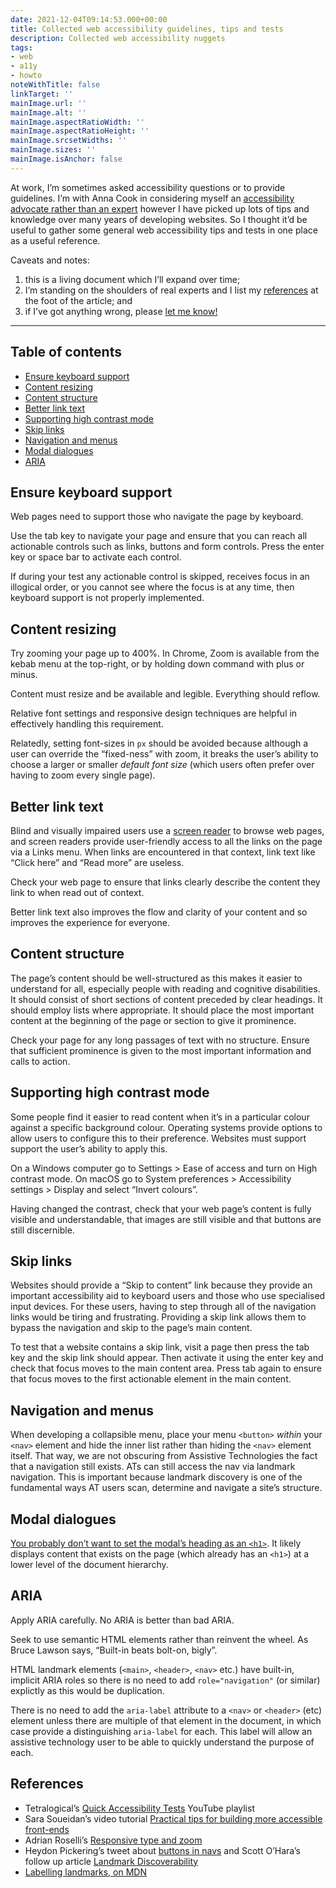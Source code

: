 ```yaml
---
date: 2021-12-04T09:14:53.000+00:00
title: Collected web accessibility guidelines, tips and tests
description: Collected web accessibility nuggets
tags:
- web
- a11y
- howto
noteWithTitle: false
linkTarget: ''
mainImage.url: ''
mainImage.alt: ''
mainImage.aspectRatioWidth: ''
mainImage.aspectRatioHeight: ''
mainImage.srcsetWidths: ''
mainImage.sizes: ''
mainImage.isAnchor: false
---
```

At work, I’m sometimes asked accessibility questions or to provide guidelines. I’m with Anna Cook in considering myself an [accessibility advocate rather than an expert](https://twitter.com/annaecook/status/1468602342639431682) however I have picked up lots of tips and knowledge over many years of developing websites. So I thought it’d be useful to gather some general web accessibility tips and tests in one place as a useful reference.

Caveats and notes: 
1. this is a living document which I’ll expand over time; 
2. I’m standing on the shoulders of real experts and I list my [references](#references) at the foot of the article; and
3. if I’ve got anything wrong, please [let me know!](https://twitter.com/fuzzylogicx)
---

## Table of contents

* [Ensure keyboard support](#ensure-keyboard-support)
* [Content resizing](#content-resizing)
* [Content structure](#content-structure)
* [Better link text](#better-link-text)
* [Supporting high contrast mode](#supporting-high-contrast-mode)
* [Skip links](#skip-links)
* [Navigation and menus](#navigation-and-menus)
* [Modal dialogues](#modal-dialogues)
* [ARIA](#aria)

## Ensure keyboard support

Web pages need to support those who navigate the page by keyboard.

Use the tab key to navigate your page and ensure that you can reach all actionable controls such as links, buttons and form controls. Press the enter key or space bar to activate each control. 

If during your test any actionable control is skipped, receives focus in an illogical order, or you cannot see where the focus is at any time, then keyboard support is not properly implemented.

## Content resizing

Try zooming your page up to 400%. In Chrome, Zoom is available from the kebab menu at the top-right, or by holding down command with plus or minus. 

Content must resize and be available and legible. Everything should reflow.

Relative font settings and responsive design techniques are helpful in effectively handling this requirement. 

Relatedly, setting font-sizes in `px` should be avoided because although a user can override the “fixed-ness” with zoom, it breaks the user’s ability to choose a larger or smaller _default font size_ (which users often prefer over having to zoom every single page).

## Better link text

Blind and visually impaired users use a [screen reader](https://en.wikipedia.org/wiki/Screen_reader) to browse web pages, and screen readers provide user-friendly access to all the links on the page via a Links menu. When links are encountered in that context, link text like “Click here” and “Read more” are useless. 

Check your web page to ensure that links clearly describe the content they link to when read out of context.

Better link text also improves the flow and clarity of your content and so improves the experience for everyone.

## Content structure

The page’s content should be well-structured as this makes it easier to understand for all, especially people with reading and cognitive disabilities. It should consist of short sections of content preceded by clear headings. It should employ lists where appropriate. It should place the most important content at the beginning of the page or section to give it prominence.

Check your page for any long passages of text with no structure. Ensure that sufficient prominence is given to the most important information and calls to action.

## Supporting high contrast mode

Some people find it easier to read content when it’s in a particular colour against a specific background colour. Operating systems provide options to allow users to configure this to their preference. Websites must support support the user’s ability to apply this.

On a Windows computer go to Settings > Ease of access and turn on High contrast mode. On macOS go to System preferences > Accessibility settings > Display and select “Invert colours”.

Having changed the contrast, check that your web page’s content is fully visible and understandable, that images are still visible and that buttons are still discernible.

## Skip links

Websites should provide a “Skip to content” link because they provide an important accessibility aid to keyboard users and those who use specialised input devices. For these users, having to step through all of the navigation links would be tiring and frustrating. Providing a skip link allows them to bypass the navigation and skip to the page’s main content.

To test that a website contains a skip link, visit a page then press the tab key and the skip link should appear. Then activate it using the enter key and check that focus moves to the main content area. Press tab again to ensure that focus moves to the first actionable element in the main content. 

## Navigation and menus

When developing a collapsible menu, place your menu `<button>` _within_ your `<nav>` element and hide the inner list rather than hiding the `<nav>` element itself. That way, we are not obscuring from Assistive Technologies the fact that a navigation still exists. ATs can still access the nav via landmark navigation. This is important because landmark discovery is one of the fundamental ways AT users scan, determine and navigate a site’s structure.

## Modal dialogues

[You probably don’t want to set the modal’s heading as an `<h1>`](https://stackoverflow.com/a/38467898). It likely displays content that exists on the page (which already has an `<h1>`) at a lower level of the document hierarchy.

## ARIA

Apply ARIA carefully. No ARIA is better than bad ARIA.

Seek to use semantic HTML elements rather than reinvent the wheel. As Bruce Lawson says, “Built-in beats bolt-on, bigly”.

HTML landmark elements (`<main>`, `<header>`, `<nav>` etc.) have built-in, implicit ARIA roles so there is no need to add `role="navigation"` (or similar) explictly as this would be duplication.

There is no need to add the `aria-label` attribute to a `<nav>` or `<header>` (etc) element unless there are multiple of that element in the document, in which case provide a distinguishing `aria-label` for each. This label will allow an assistive technology user to be able to quickly understand the purpose of each.

## References

* Tetralogical’s [Quick Accessibility Tests](https://www.youtube.com/playlist?list=PLTqm2yVMMUKWTr9XWdW5hJ9tk512Ow0SE) YouTube playlist
* Sara Soueidan’s video tutorial [Practical tips for building more accessible front-ends](https://aneventapart.com/news/post/practical-tips-for-building-more-accessible-front-ends)
* Adrian Roselli’s [Responsive type and zoom](https://adrianroselli.com/2019/12/responsive-type-and-zoom.html)
* Heydon Pickering’s tweet about [buttons in navs](https://twitter.com/heydonworks/status/766948134169620480) and Scott O’Hara’s follow up article [Landmark Discoverability](https://www.scottohara.me/blog/2016/08/10/discovering-landmarks.html)
* [Labelling landmarks, on MDN](https://developer.mozilla.org/en-US/docs/Web/Accessibility/ARIA/Roles/navigation_role#labeling_landmarks)
